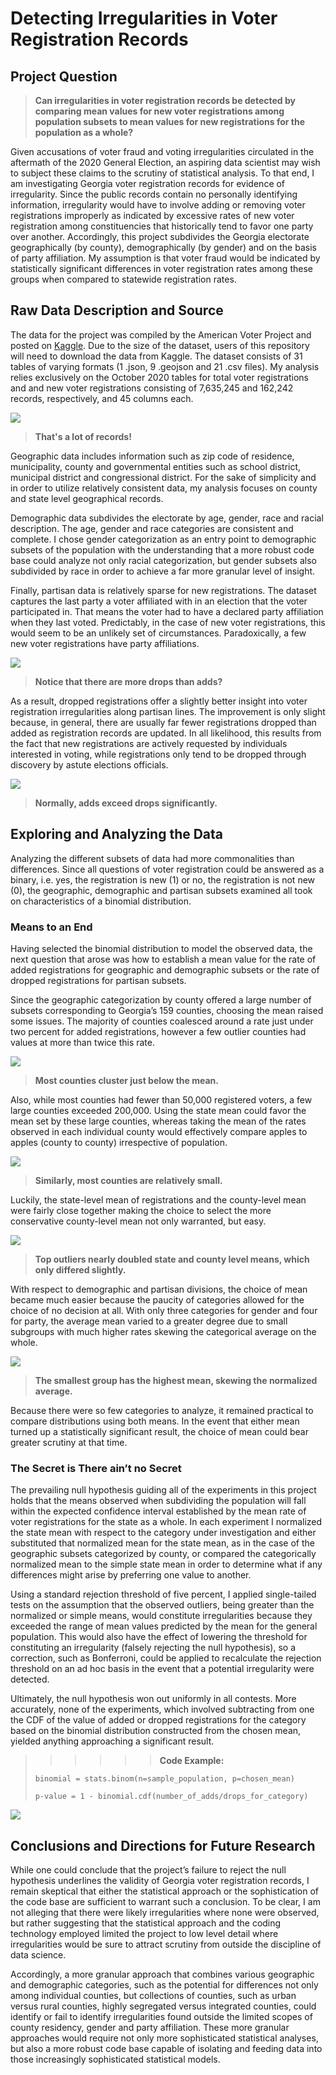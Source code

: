# **Detecting Irregularities in Voter Registration Records**


## **Project Question**

> **Can irregularities in voter registration records be detected by comparing mean values for new voter registrations among population subsets to mean values for new registrations for the population as a whole?**

Given accusations of voter fraud and voting irregularities circulated in the aftermath of the 2020 General Election, an aspiring data scientist may wish to subject these claims to the scrutiny of statistical analysis. To that end, I am investigating Georgia voter registration records for evidence of irregularity. Since the public records contain no personally identifying information, irregularity would have to involve adding or removing voter registrations improperly as indicated by excessive rates of new voter registration among constituencies that historically tend to favor one party over another. Accordingly, this project subdivides the Georgia electorate geographically (by county), demographically (by gender) and on the basis of party affiliation. My assumption is that voter fraud would be indicated by statistically significant differences in voter registration rates among these groups when compared to statewide registration rates.


## **Raw Data Description and Source**
The data for the project was compiled by the American Voter Project and posted on [Kaggle](https://www.kaggle.com/gabrielaltay/georgia-voter-list-202011). Due to the size of the dataset, users of this repository will need to download the data from Kaggle. The dataset consists of 31 tables of varying formats (1 .json, 9 .geojson and 21 .csv files). My analysis relies exclusively on the October 2020 tables for total voter registrations and and new voter registrations consisting of 7,635,245 and 162,242 records, respectively, and 45 columns each.

![](images/all_info.png)

> **That's a lot of records!**

Geographic data includes information such as zip code of residence, municipality, county and governmental entities such as school district, municipal district and congressional district. For the sake of simplicity and in order to utilize relatively consistent data, my analysis focuses on county and state level geographical records.

Demographic data subdivides the electorate by age, gender, race and racial description. The age, gender and race categories are consistent and complete. I chose gender categorization as an entry point to demographic subsets of the population with the understanding that a more robust code base could analyze not only racial categorization, but gender subsets also subdivided by race in order to achieve a far more granular level of insight.

Finally, partisan data is relatively sparse for new registrations. The dataset captures the last party a voter affiliated with in an election that the voter participated in. That means the voter had to have a declared party affiliation when they last voted. Predictably, in the case of new voter registrations, this would seem to be an unlikely set of circumstances. Paradoxically, a few new voter registrations have party affiliations.

![](images/party_add_drops_bar.png)

> **Notice that there are more drops than adds?**

As a result, dropped registrations offer a slightly better insight into voter registration irregularities along partisan lines. The improvement is only slight because, in general, there are usually far fewer registrations dropped than added as registration records are updated. In all likelihood, this results from the fact that new registrations are actively requested by individuals interested in voting, while registrations only tend to be dropped through discovery by astute elections officials.

![](images/state_add_drop_bar.png)

> **Normally, adds exceed drops significantly.**


## **Exploring and Analyzing the Data**
Analyzing the different subsets of data had more commonalities than differences. Since all questions of voter registration could be answered as a binary, i.e. yes, the registration is new (1) or no, the registration is not new (0), the geographic, demographic and partisan subsets examined all took on characteristics of a binomial distribution.

### Means to an End
Having selected the binomial distribution to model the observed data, the next question that arose was how to establish a mean value for the rate of added registrations for geographic and demographic subsets or the rate of dropped registrations for partisan subsets.

Since the geographic categorization by county offered a large number of subsets corresponding to Georgia’s 159 counties, choosing the mean raised some issues. The majority of counties coalesced around a rate just under two percent for added registrations, however a few outlier counties had values at more than twice this rate. 

![](images/county_rates_hist.png)

> **Most counties cluster just below the mean.**

Also, while most counties had fewer than 50,000 registered voters, a few large counties exceeded 200,000. Using the state mean could favor the mean set by these large counties, whereas taking the mean of the rates observed in each individual county would effectively compare apples to apples (county to county) irrespective of population.

![](images/oct_county_tots.png)

> **Similarly, most counties are relatively small.**

Luckily, the state-level mean of registrations and the county-level mean were fairly close together making the choice to select the more conservative county-level mean not only warranted, but easy.

![](images/top5_bar.png)

> **Top outliers nearly doubled state and county level means, which only differed slightly.**

With respect to demographic and partisan divisions, the choice of mean became much easier because the paucity of categories allowed for the choice of no decision at all. With only three categories for gender and four for party, the average mean varied to a greater degree due to small subgroups with much higher rates skewing the categorical average on the whole.

![](images/gender_rates_bar.png)

> **The smallest group has the highest mean, skewing the normalized average.**

Because there were so few categories to analyze, it remained practical to compare distributions using both means. In the event that either mean turned up a statistically significant result, the choice of mean could bear greater scrutiny at that time.

### The Secret is There ain’t no Secret
The prevailing null hypothesis guiding all of the experiments in this project holds that the means observed when subdividing the population will fall within the expected confidence interval established by the mean rate of voter registrations for the state as a whole. In each experiment I normalized the state mean with respect to the category under investigation and either substituted that normalized mean for the state mean, as in the case of the geographic subsets categorized by county, or compared the categorically normalized mean to the simple state mean in order to determine what if any differences might arise by preferring one value to another.

Using a standard rejection threshold of five percent, I applied single-tailed tests on the assumption that the observed outliers, being greater than the normalized or simple means, would constitute irregularities because they exceeded the range of mean values predicted by the mean for the general population. This would also have the effect of lowering the threshold for constituting an irregularity (falsely rejecting the null hypothesis), so a correction, such as Bonferroni, could be applied to recalculate the rejection threshold on an ad hoc basis in the event that a potential irregularity were detected.

Ultimately, the null hypothesis won out uniformly in all contests. More accurately, none of the experiments, which involved subtracting from one the CDF of the value of added or dropped registrations for the category based on the binomial distribution constructed from the chosen mean, yielded anything approaching a significant result.

>>>>>>**Code Example:**
>
>``binomial = stats.binom(n=sample_population, p=chosen_mean)``
>
>``p-value = 1 - binomial.cdf(number_of_adds/drops_for_category)``
>


![](images/output.png)



## **Conclusions and Directions for Future Research**
While one could conclude that the project’s failure to reject the null hypothesis underlines the validity of Georgia voter registration records, I remain skeptical that either the statistical approach or the sophistication of the code base are sufficient to warrant such a conclusion. To be clear, I am not alleging that there were likely irregularities where none were observed, but rather suggesting that the statistical approach and the coding technology employed limited the project to low level detail where irregularities would be sure to attract scrutiny from outside the discipline of data science.

Accordingly, a more granular approach that combines various geographic and demographic categories, such as the potential for differences not only among individual counties, but collections of counties, such as urban versus rural counties, highly segregated versus integrated counties, could identify or fail to identify irregularities found outside the limited scopes of county residency, gender and party affiliation. These more granular approaches would require not only more sophisticated statistical analyses, but also a more robust code base capable of isolating and feeding data into those increasingly sophisticated statistical models.
